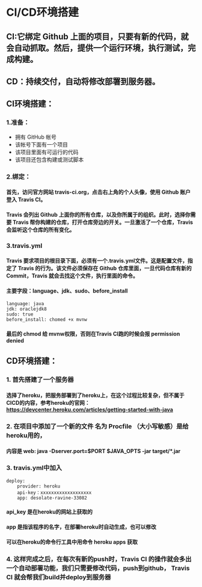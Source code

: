 # CI/CD环境搭建
## CI:它绑定 Github 上面的项目，只要有新的代码，就会自动抓取。然后，提供一个运行环境，执行测试，完成构建。
## CD：持续交付，自动将修改部署到服务器。
## CI环境搭建：
### 1.准备：
- 拥有 GitHub 帐号
- 该帐号下面有一个项目
- 该项目里面有可运行的代码
- 该项目还包含构建或测试脚本
### 2.绑定：
#### 首先，访问官方网站 travis-ci.org，点击右上角的个人头像，使用 Github 账户登入 Travis CI。
#### Travis 会列出 Github 上面你的所有仓库，以及你所属于的组织。此时，选择你需要 Travis 帮你构建的仓库，打开仓库旁边的开关。一旦激活了一个仓库，Travis 会监听这个仓库的所有变化。
### 3.travis.yml
#### Travis 要求项目的根目录下面，必须有一个.travis.yml文件。这是配置文件，指定了 Travis 的行为。该文件必须保存在 Github 仓库里面，一旦代码仓库有新的 Commit，Travis 就会去找这个文件，执行里面的命令。
#### 主要字段：language、jdk、sudo、before_install

	language: java  
	jdk: oraclejdk8  
	sudo: true  
	before_install: chomed +x mvnw  

#### 最后的 chmod 给 mvnw权限，否则在Travis CI跑的时候会报 permission denied
## CD环境搭建：
### 1. 首先搭建了一个服务器
#### 选择了heroku，把服务部署到了heroku上，在这个过程比较复杂，但不属于CICD的内容，参考heroku的官网：https://devcenter.heroku.com/articles/getting-started-with-java
### 2. 在项目中添加了一个新的文件 名为 Procfile （大小写敏感）是给heroku用的，
#### 内容是 web: java -Dserver.port=$PORT $JAVA_OPTS -jar target/*.jar
### 3. travis.yml中加入

	deploy:  
		provider: heroku  
		api-key：xxxxxxxxxxxxxxxxxxx  
		app: desolate-ravine-33082  

#### api_key 是在heroku的网站上获取的
#### app 是指该程序的名字，在部署heroku时自动生成，也可以修改
#### 可以在heroku的命令行工具中用命令 heroku apps 获取
### 4. 这样完成之后，在每次有新的push时，Travis CI 的操作就会多出一个自动部署功能，我们只需要修改代码，push到github， Travis CI 就会帮我们build并deploy到服务器